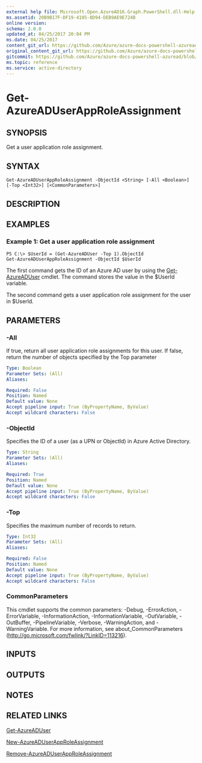```yaml
---
external help file: Microsoft.Open.AzureAD16.Graph.PowerShell.dll-Help.xml
ms.assetid: 20B9B17F-DF19-4105-8D94-DEB9AE9E724B
online version:
schema: 2.0.0
updated_at: 04/25/2017 20:04 PM
ms.date: 04/25/2017
content_git_url: https://github.com/Azure/azure-docs-powershell-azuread/blob/VinceSmith-patch-9/Azure%20AD%20Cmdlets/AzureAD/v2preview/Get-AzureADUserAppRoleAssignment.md
original_content_git_url: https://github.com/Azure/azure-docs-powershell-azuread/blob/VinceSmith-patch-9/Azure%20AD%20Cmdlets/AzureAD/v2preview/Get-AzureADUserAppRoleAssignment.md
gitcommit: https://github.com/Azure/azure-docs-powershell-azuread/blob/c5cc449ee6e2b805fc85a9e05130b06b10899f67
ms.topic: reference
ms.service: active-directory
---
```


# Get-AzureADUserAppRoleAssignment

## SYNOPSIS
Get a user application role assignment.

## SYNTAX

```
Get-AzureADUserAppRoleAssignment -ObjectId <String> [-All <Boolean>] [-Top <Int32>] [<CommonParameters>]
```

## DESCRIPTION

## EXAMPLES

### Example 1: Get a user application role assignment
```
PS C:\> $UserId = (Get-AzureADUser -Top 1).ObjectId
Get-AzureADUserAppRoleAssignment -ObjectId $UserId
```

The first command gets the ID of an Azure AD user by using the [Get-AzureADUser](./Get-AzureADUser.md) cmdlet. 
The command stores the value in the $UserId variable.

The second command gets a user application role assignment for the user in $UserId.

## PARAMETERS

### -All
If true, return all user application role assignments for this user. If false, return the number of objects specified by the Top parameter

```yaml
Type: Boolean
Parameter Sets: (All)
Aliases: 

Required: False
Position: Named
Default value: None
Accept pipeline input: True (ByPropertyName, ByValue)
Accept wildcard characters: False
```

### -ObjectId
Specifies the ID of a user (as a UPN or ObjectId) in Azure Active Directory. 

```yaml
Type: String
Parameter Sets: (All)
Aliases: 

Required: True
Position: Named
Default value: None
Accept pipeline input: True (ByPropertyName, ByValue)
Accept wildcard characters: False
```

### -Top
Specifies the maximum number of records to return.

```yaml
Type: Int32
Parameter Sets: (All)
Aliases: 

Required: False
Position: Named
Default value: None
Accept pipeline input: True (ByPropertyName, ByValue)
Accept wildcard characters: False
```

### CommonParameters
This cmdlet supports the common parameters: -Debug, -ErrorAction, -ErrorVariable, -InformationAction, -InformationVariable, -OutVariable, -OutBuffer, -PipelineVariable, -Verbose, -WarningAction, and -WarningVariable. For more information, see about_CommonParameters (http://go.microsoft.com/fwlink/?LinkID=113216).

## INPUTS

## OUTPUTS

## NOTES

## RELATED LINKS

[Get-AzureADUser](./Get-AzureADUser.md)

[New-AzureADUserAppRoleAssignment](./New-AzureADUserAppRoleAssignment.md)

[Remove-AzureADUserAppRoleAssignment](./Remove-AzureADUserAppRoleAssignment.md)
